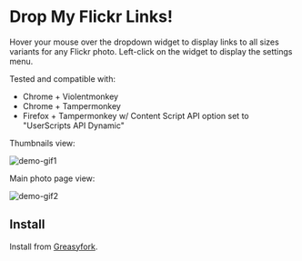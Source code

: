 # Drop My Flickr Links!
Hover your mouse over the dropdown widget to display links to all sizes variants for any Flickr photo. Left-click on the widget to display the settings menu.

Tested and compatible with:

- Chrome + Violentmonkey
- Chrome + Tampermonkey
- Firefox + Tampermonkey w/ Content Script API option set to "UserScripts API Dynamic"

Thumbnails view:

![demo-gif1](https://github.com/stanleyqubit/drop-my-flickr-links/assets/109595703/2385b4b4-2fb5-4908-bf8a-af995387c9f3)

Main photo page view:

![demo-gif2](https://github.com/stanleyqubit/drop-my-flickr-links/assets/109595703/4e44eacd-2bed-44bf-9ece-4948cbabc479)

## Install
Install from [Greasyfork](https://greasyfork.org/en/scripts/493773-drop-my-flickr-links).
